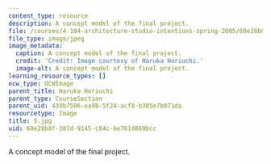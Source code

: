 ```yaml
---
content_type: resource
description: A concept model of the final project.
file: /courses/4-104-architecture-studio-intentions-spring-2005/60e28b8f387d9145c84c6e761d869bcc_5.jpg
file_type: image/jpeg
image_metadata:
  caption: A concept model of the final project.
  credit: 'Credit: Image courtesy of Haruka Horiuchi.'
  image-alt: A concept model of the final project.
learning_resource_types: []
ocw_type: OCWImage
parent_title: Haruka Horiuchi
parent_type: CourseSection
parent_uid: 439b7506-ea98-5f24-acf8-b385e7b071da
resourcetype: Image
title: 5.jpg
uid: 60e28b8f-387d-9145-c84c-6e761d869bcc
---
```

A concept model of the final project.

